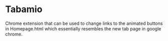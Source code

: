 # Tabamio

Chrome extension that can be used to change links to the animated buttons in Homepage.html which essentially resembles the new tab page in google chrome. 